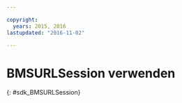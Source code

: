 ```yaml
---

copyright:
  years: 2015, 2016
lastupdated: "2016-11-02"

---
```

# BMSURLSession verwenden
{: #sdk_BMSURLSession}

